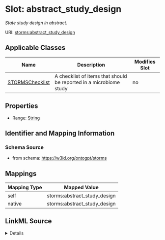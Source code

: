 

# Slot: abstract_study_design


_State study design in abstract._



URI: [storms:abstract_study_design](http://w3id.org/ontogpt/storms/abstract_study_design)



<!-- no inheritance hierarchy -->





## Applicable Classes

| Name | Description | Modifies Slot |
| --- | --- | --- |
| [STORMSChecklist](STORMSChecklist.md) | A checklist of items that should be reported in a microbiome study |  no  |







## Properties

* Range: [String](String.md)





## Identifier and Mapping Information







### Schema Source


* from schema: https://w3id.org/ontogpt/storms




## Mappings

| Mapping Type | Mapped Value |
| ---  | ---  |
| self | storms:abstract_study_design |
| native | storms:abstract_study_design |




## LinkML Source

<details>
```yaml
name: abstract_study_design
description: State study design in abstract.
from_schema: https://w3id.org/ontogpt/storms
rank: 1000
alias: abstract_study_design
owner: STORMSChecklist
domain_of:
- STORMSChecklist
slot_group: abstract
range: string

```
</details>